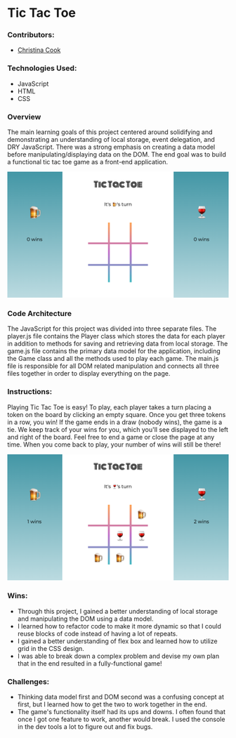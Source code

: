 # Tic Tac Toe

### Contributors:

- [Christina Cook](https://github.com/christina-cook)

### Technologies Used:

- JavaScript
- HTML
- CSS

### Overview

The main learning goals of this project centered around solidifying and demonstrating an understanding of local storage, event delegation, and DRY JavaScript. There was a strong emphasis on creating a data model before manipulating/displaying data on the DOM. The end goal was to build a functional tic tac toe game as a front-end application.

![screenshot of empty board](assets/empty-board.png)

### Code Architecture

The JavaScript for this project was divided into three separate files. The player.js file contains the Player class which stores the data for each player in addition to methods for saving and retrieving data from local storage. The game.js file contains the primary data model for the application, including the Game class and all the methods used to play each game. The main.js file is responsible for all DOM related manipulation and connects all three files together in order to display everything on the page.

### Instructions:

Playing Tic Tac Toe is easy! To play, each player takes a turn placing a token on the board by clicking an empty square. Once you get three tokens in a row, you win! If the game ends in a draw (nobody wins), the game is a tie. We keep track of your wins for you, which you'll see displayed to the left and right of the board. Feel free to end a game or close the page at any time. When you come back to play, your number of wins will still be there!

![screenshot of game in play](assets/game-in-play.png)

### Wins:

- Through this project, I gained a better understanding of local storage and manipulating the DOM using a data model.
- I learned how to refactor code to make it more dynamic so that I could reuse blocks of code instead of having a lot of repeats.
- I gained a better understanding of flex box and learned how to utilize grid in the CSS design.
- I was able to break down a complex problem and devise my own plan that in the end resulted in a fully-functional game!  

### Challenges:

- Thinking data model first and DOM second was a confusing concept at first, but I learned how to get the two to work together in the end.
- The game's functionality itself had its ups and downs. I often found that once I got one feature to work, another would break. I used the console in the dev tools a lot to figure out and fix bugs.
